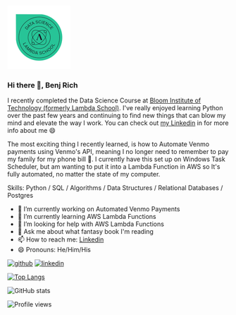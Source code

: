 
[<img src='https://github.com/benjcrich/benjcrich/blob/main/data-science-machine-learning.1.png' alt='DS Cert'>](https://www.credly.com/badges/2e133739-34c3-48f1-9929-98ac391e0eaf/public_url)

### Hi there 👋, Benj Rich
I recently completed the Data Science Course at [Bloom Institute of Technology (formerly Lambda School)](https://www.bloomtech.com). I've really enjoyed learning Python over the past few years and continuing to find new things that can blow my mind and elevate the way I work. You can check out [my Linkedin](https://www.linkedin.com/in/benjamin-c-rich/) in for more info about me 😄

The most exciting thing I recently learned, is how to Automate Venmo payments using Venmo's API, meaning I no longer need to remember to pay my family for my phone bill 🎉. I currently have this set up on Windows Task Scheduler, but am wanting to put it into a Lambda Function in AWS so It's fully automated, no matter the state of my computer. 

Skills: Python / SQL / Algorithms / Data Structures / Relational Databases / Postgres

- 🔭 I’m currently working on Automated Venmo Payments 
- 🌱 I’m currently learning AWS Lambda Functions 
- 🤔 I’m looking for help with AWS Lambda Functions 
- 📖 Ask me about what fantasy book I'm reading
- 📫 How to reach me: [Linkedin](https://www.linkedin.com/in/benjamin-c-rich/) 
- 😄 Pronouns: He/Him/His 

[<img src='https://cdn.jsdelivr.net/npm/simple-icons@3.0.1/icons/github.svg' alt='github' height='40'>](https://github.com/benjcrich)  [<img src='https://cdn.jsdelivr.net/npm/simple-icons@3.0.1/icons/linkedin.svg' alt='linkedin' height='40'>](https://www.linkedin.com/in/benjamin-c-rich/)

[![Top Langs](https://github-readme-stats.vercel.app/api/top-langs/?username=benjcrich)](https://github.com/anuraghazra/github-readme-stats)

![GitHub stats](https://github-readme-stats.vercel.app/api?username=benjcrich&show_icons=true&count_private=true)  

![Profile views](https://gpvc.arturio.dev/benjcrich)  
